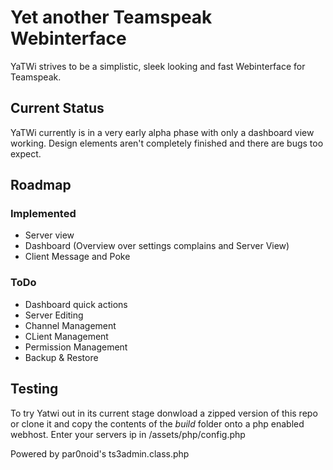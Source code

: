 # Yet another Teamspeak Webinterface  
YaTWi strives to be a simplistic, sleek looking and fast Webinterface for Teamspeak.  

## Current Status  
YaTWi currently is in a very early alpha phase with only a dashboard view working.
Design elements aren't completely finished and there are bugs too expect.  

## Roadmap  
### Implemented  
* Server view
* Dashboard (Overview over settings complains and Server View)  
* Client Message and Poke

### ToDo  
* Dashboard quick actions
* Server Editing
* Channel Management
* CLient Management
* Permission Management
* Backup & Restore  

## Testing  
To try Yatwi out in its current stage donwload a zipped version of this repo or clone it and copy the contents of the *build* folder onto a php enabled webhost. Enter your servers ip in /assets/php/config.php


Powered by par0noid's ts3admin.class.php
